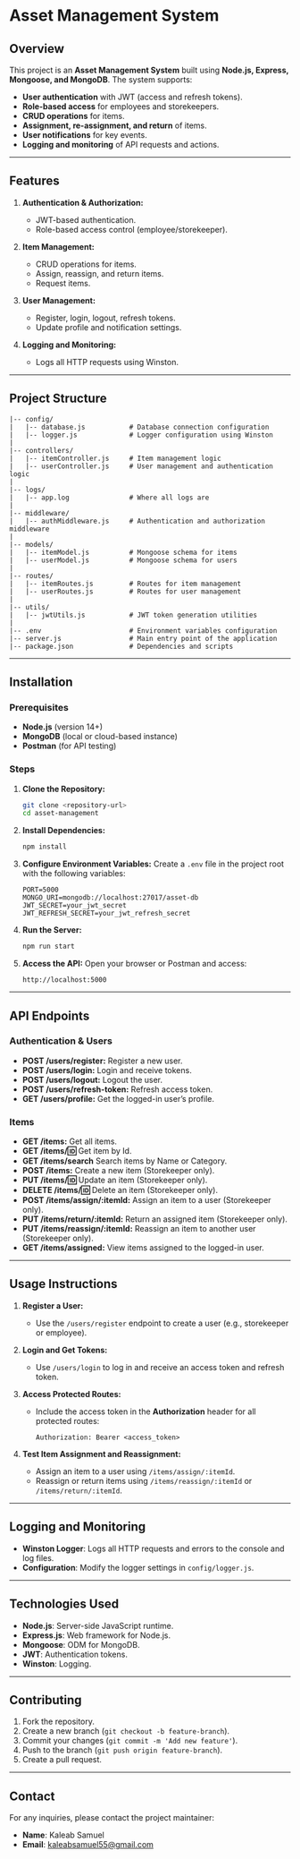 # **Asset Management System**

## **Overview**

This project is an **Asset Management System** built using **Node.js, Express, Mongoose, and MongoDB**. The system supports:

- **User authentication** with JWT (access and refresh tokens).
- **Role-based access** for employees and storekeepers.
- **CRUD operations** for items.
- **Assignment, re-assignment, and return** of items.
- **User notifications** for key events.
- **Logging and monitoring** of API requests and actions.

---

## **Features**

1. **Authentication & Authorization:**

   - JWT-based authentication.
   - Role-based access control (employee/storekeeper).

2. **Item Management:**

   - CRUD operations for items.
   - Assign, reassign, and return items.
   - Request items.

3. **User Management:**

   - Register, login, logout, refresh tokens.
   - Update profile and notification settings.

4. **Logging and Monitoring:**
   - Logs all HTTP requests using Winston.

---

## **Project Structure**

```
|-- config/
|   |-- database.js           # Database connection configuration
|   |-- logger.js             # Logger configuration using Winston
|
|-- controllers/
|   |-- itemController.js     # Item management logic
|   |-- userController.js     # User management and authentication logic
|
|-- logs/
|   |-- app.log               # Where all logs are
|
|-- middleware/
|   |-- authMiddleware.js     # Authentication and authorization middleware
|
|-- models/
|   |-- itemModel.js          # Mongoose schema for items
|   |-- userModel.js          # Mongoose schema for users
|
|-- routes/
|   |-- itemRoutes.js         # Routes for item management
|   |-- userRoutes.js         # Routes for user management
|
|-- utils/
|   |-- jwtUtils.js           # JWT token generation utilities
|
|-- .env                      # Environment variables configuration
|-- server.js                 # Main entry point of the application
|-- package.json              # Dependencies and scripts
```

---

## **Installation**

### Prerequisites

- **Node.js** (version 14+)
- **MongoDB** (local or cloud-based instance)
- **Postman** (for API testing)

### Steps

1. **Clone the Repository:**

   ```bash
   git clone <repository-url>
   cd asset-management
   ```

2. **Install Dependencies:**

   ```bash
   npm install
   ```

3. **Configure Environment Variables:**
   Create a `.env` file in the project root with the following variables:

   ```
   PORT=5000
   MONGO_URI=mongodb://localhost:27017/asset-db
   JWT_SECRET=your_jwt_secret
   JWT_REFRESH_SECRET=your_jwt_refresh_secret
   ```

4. **Run the Server:**

   ```bash
   npm run start
   ```

5. **Access the API:**
   Open your browser or Postman and access:
   ```
   http://localhost:5000
   ```

---

## **API Endpoints**

### **Authentication & Users**

- **POST /users/register:** Register a new user.
- **POST /users/login:** Login and receive tokens.
- **POST /users/logout:** Logout the user.
- **POST /users/refresh-token:** Refresh access token.
- **GET /users/profile:** Get the logged-in user’s profile.

### **Items**

- **GET /items:** Get all items.
- **GET /items/:id:** Get item by Id.
- **GET /items/search** Search items by Name or Category.
- **POST /items:** Create a new item (Storekeeper only).
- **PUT /items/:id:** Update an item (Storekeeper only).
- **DELETE /items/:id:** Delete an item (Storekeeper only).
- **POST /items/assign/:itemId:** Assign an item to a user (Storekeeper only).
- **PUT /items/return/:itemId:** Return an assigned item (Storekeeper only).
- **PUT /items/reassign/:itemId:** Reassign an item to another user (Storekeeper only).
- **GET /items/assigned:** View items assigned to the logged-in user.

---

## **Usage Instructions**

1. **Register a User:**

   - Use the `/users/register` endpoint to create a user (e.g., storekeeper or employee).

2. **Login and Get Tokens:**

   - Use `/users/login` to log in and receive an access token and refresh token.

3. **Access Protected Routes:**

   - Include the access token in the **Authorization** header for all protected routes:
     ```
     Authorization: Bearer <access_token>
     ```

4. **Test Item Assignment and Reassignment:**
   - Assign an item to a user using `/items/assign/:itemId`.
   - Reassign or return items using `/items/reassign/:itemId` or `/items/return/:itemId`.

---

## **Logging and Monitoring**

- **Winston Logger**: Logs all HTTP requests and errors to the console and log files.
- **Configuration**: Modify the logger settings in `config/logger.js`.

---

## **Technologies Used**

- **Node.js**: Server-side JavaScript runtime.
- **Express.js**: Web framework for Node.js.
- **Mongoose**: ODM for MongoDB.
- **JWT**: Authentication tokens.
- **Winston**: Logging.

---

## **Contributing**

1. Fork the repository.
2. Create a new branch (`git checkout -b feature-branch`).
3. Commit your changes (`git commit -m 'Add new feature'`).
4. Push to the branch (`git push origin feature-branch`).
5. Create a pull request.

---

## **Contact**

For any inquiries, please contact the project maintainer:

- **Name**: Kaleab Samuel
- **Email**: kaleabsamuel55@gmail.com
